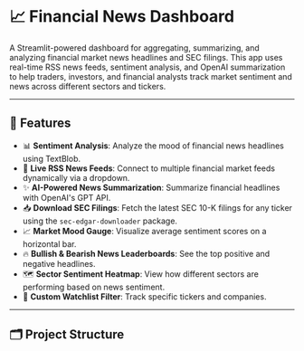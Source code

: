 # 📈 Financial News Dashboard

A Streamlit-powered dashboard for aggregating, summarizing, and analyzing financial market news headlines and SEC filings. This app uses real-time RSS news feeds, sentiment analysis, and OpenAI summarization to help traders, investors, and financial analysts track market sentiment and news across different sectors and tickers.

---

## 🚀 Features

- 📊 **Sentiment Analysis**: Analyze the mood of financial news headlines using TextBlob.
- 📰 **Live RSS News Feeds**: Connect to multiple financial market feeds dynamically via a dropdown.
- ✨ **AI-Powered News Summarization**: Summarize financial headlines with OpenAI's GPT API.
- 📥 **Download SEC Filings**: Fetch the latest SEC 10-K filings for any ticker using the `sec-edgar-downloader` package.
- 📈 **Market Mood Gauge**: Visualize average sentiment scores on a horizontal bar.
- 🔥 **Bullish & Bearish News Leaderboards**: See the top positive and negative headlines.
- 🗺️ **Sector Sentiment Heatmap**: View how different sectors are performing based on news sentiment.
- 📌 **Custom Watchlist Filter**: Track specific tickers and companies.

---

## 🗂️ Project Structure

